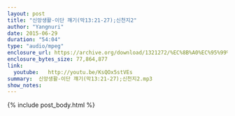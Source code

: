 ```yaml
---
layout: post
title: "신앙생활-이단 꺠기(막13:21-27);신천지2"
author: "Yangnuri"
date: 2015-06-29
duration: "54:04"
type: "audio/mpeg"
enclosure_url: https://archive.org/download/1321272/%EC%8B%A0%EC%95%99%EC%83%9D%ED%99%9C-%EC%9D%B4%EB%8B%A8%20%EA%BA%A0%EA%B8%B0(%EB%A7%8913;21-27);%EC%8B%A0%EC%B2%9C%EC%A7%802.mp3
enclosure_bytes_size: 77,864,877 
link:
  youtube:   http://youtu.be/KsQOx5stVEs
summary:  신앙생활-이단 꺠기(막13:21-27);신천지2.mp3
show_notes:
---
```


{% include post_body.html %}
